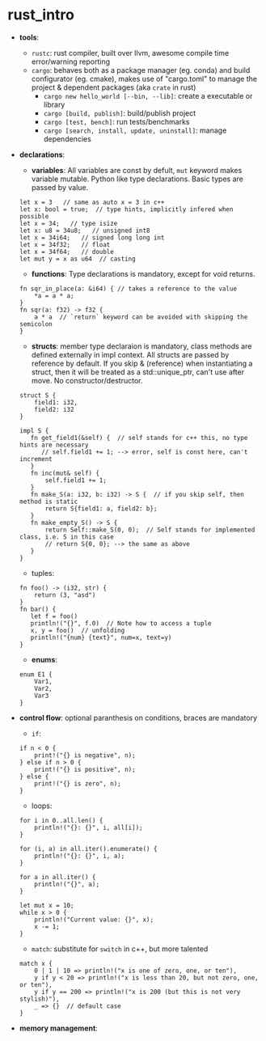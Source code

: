 # rust_intro

- **tools**:
    - `rustc`: rust compiler, built over llvm, awesome compile time error/warning reporting
    - `cargo`: behaves both as a package manager (eg. conda) and build configurator (eg. cmake), makes use of "cargo.toml" to manage the project & dependent packages (aka `crate` in rust)
        - `cargo new hello_world [--bin, --lib]`: create a executable or library
        - `cargo [build, publish]`: build/publish project
        - `cargo [test, bench]`: run tests/benchmarks
        - `cargo [search, install, update, uninstall]`: manage dependencies
        
- **declarations**:
    - **variables**: All variables are const by defult, `mut` keyword makes variable mutable. Python like type declarations. Basic types are passed by value.
    ```
    let x = 3   // same as auto x = 3 in c++
    let x: bool = true;  // type hints, implicitly infered when possible
    let x = 34;   // type isize
    let x: u8 = 34u8;   // unsigned int8
    let x = 34i64;   // signed long long int
    let x = 34f32;   // float
    let x = 34f64;   // double
    let mut y = x as u64  // casting
    ```
    
    - **functions**: Type declarations is mandatory, except for void returns. 
    ```
    fn sqr_in_place(a: &i64) { // takes a reference to the value
        *a = a * a;
    }
    fn sqr(a: f32) -> f32 {
        a * a  // `return` keyword can be avoided with skipping the semicolon
    }
    ```
    
    - **structs**: 
    member type declaraion is mandatory, class methods are defined externally in impl context.
    All structs are passed by reference by default. If you skip & (reference) when instantiating a struct, then it will be treated as a std::unique_ptr, can't use after move. No constructor/destructor.
    ```
    struct S {
        field1: i32,
        field2: i32
    }
    
    impl S {
       fn get_field1(&self) {  // self stands for c++ this, no type hints are necessary
          // self.field1 += 1; --> error, self is const here, can't increment
       }
       fn inc(mut& self) { 
           self.field1 += 1;
       }
       fn make_S(a: i32, b: i32) -> S {  // if you skip self, then method is static
           return S{field1: a, field2: b};
       }
       fn make_empty_S() -> S {
           return Self::make_S(0, 0);  // Self stands for implemented class, i.e. S in this case
           // return S{0, 0}; --> the same as above
       }
    }
    ```
    - tuples:
    ```
    fn foo() -> (i32, str) {
        return (3, "asd")
    }
    fn bar() {
       let f = foo()
       println!("{}", f.0)  // Note how to access a tuple
       x, y = foo()  // unfolding
       println!("{num} {text}", num=x, text=y)
    }
    ```
    
    - **enums**:
    ```
    enum E1 {
        Var1,
        Var2,
        Var3
    }
    ```
    
- **control flow**: optional paranthesis on conditions, braces are mandatory
    - `if`: 
    ```
    if n < 0 {
        print!("{} is negative", n);
    } else if n > 0 {
        print!("{} is positive", n);
    } else {
        print!("{} is zero", n);
    } 
    ```

    - loops:
    ```
    for i in 0..all.len() {
        println!("{}: {}", i, all[i]);
    }
    ```
    ```
    for (i, a) in all.iter().enumerate() {
        println!("{}: {}", i, a);
    }
    ```
    ```
    for a in all.iter() {
        println!("{}", a);
    }
    ```
    ```
    let mut x = 10;
    while x > 0 {
        println!("Current value: {}", x);
        x -= 1;
    }
    ```
    
    - `match`: substitute for `switch` in c++, but more talented
    ```
    match x {
        0 | 1 | 10 => println!("x is one of zero, one, or ten"),
        y if y < 20 => println!("x is less than 20, but not zero, one, or ten"),
        y if y == 200 => println!("x is 200 (but this is not very stylish)"),
        _ => {}  // default case
    }
    ```
    
- **memory management**:
